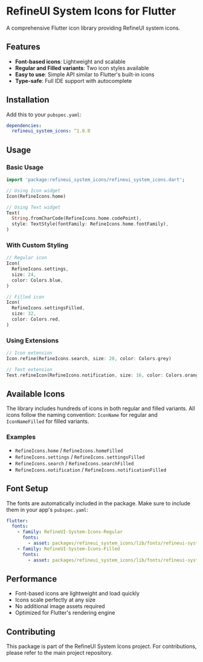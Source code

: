 # RefineUI System Icons for Flutter

A comprehensive Flutter icon library providing RefineUI system icons.

## Features

- **Font-based icons**: Lightweight and scalable
- **Regular and Filled variants**: Two icon styles available
- **Easy to use**: Simple API similar to Flutter's built-in icons
- **Type-safe**: Full IDE support with autocomplete

## Installation

Add this to your `pubspec.yaml`:

```yaml
dependencies:
  refineui_system_icons: ^1.0.0
```

## Usage

### Basic Usage

```dart
import 'package:refineui_system_icons/refineui_system_icons.dart';

// Using Icon widget
Icon(RefineIcons.home)

// Using Text widget
Text(
  String.fromCharCode(RefineIcons.home.codePoint),
  style: TextStyle(fontFamily: RefineIcons.home.fontFamily),
)
```

### With Custom Styling

```dart
// Regular icon
Icon(
  RefineIcons.settings,
  size: 24,
  color: Colors.blue,
)

// Filled icon
Icon(
  RefineIcons.settingsFilled,
  size: 32,
  color: Colors.red,
)
```

### Using Extensions

```dart
// Icon extension
Icon.refine(RefineIcons.search, size: 20, color: Colors.grey)

// Text extension
Text.refineIcon(RefineIcons.notification, size: 16, color: Colors.orange)
```

## Available Icons

The library includes hundreds of icons in both regular and filled variants. 
All icons follow the naming convention: `IconName` for regular and `IconNameFilled` for filled variants.

### Examples

- `RefineIcons.home` / `RefineIcons.homeFilled`
- `RefineIcons.settings` / `RefineIcons.settingsFilled`
- `RefineIcons.search` / `RefineIcons.searchFilled`
- `RefineIcons.notification` / `RefineIcons.notificationFilled`

## Font Setup

The fonts are automatically included in the package. Make sure to include them in your app's `pubspec.yaml`:

```yaml
flutter:
  fonts:
    - family: RefineUI-System-Icons-Regular
      fonts:
        - asset: packages/refineui_system_icons/lib/fonts/refineui-system-icons-regular.ttf
    - family: RefineUI-System-Icons-Filled
      fonts:
        - asset: packages/refineui_system_icons/lib/fonts/refineui-system-icons-filled.ttf
```

## Performance

- Font-based icons are lightweight and load quickly
- Icons scale perfectly at any size
- No additional image assets required
- Optimized for Flutter's rendering engine

## Contributing

This package is part of the RefineUI System Icons project. 
For contributions, please refer to the main project repository.
